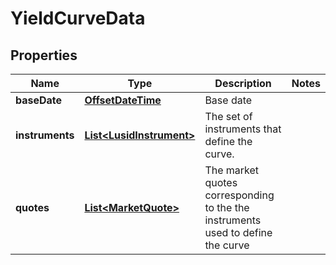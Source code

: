 

# YieldCurveData

## Properties

Name | Type | Description | Notes
------------ | ------------- | ------------- | -------------
**baseDate** | [**OffsetDateTime**](OffsetDateTime.md) | Base date | 
**instruments** | [**List&lt;LusidInstrument&gt;**](LusidInstrument.md) | The set of instruments that define the curve. | 
**quotes** | [**List&lt;MarketQuote&gt;**](MarketQuote.md) | The market quotes corresponding to the the instruments used to define the curve | 



